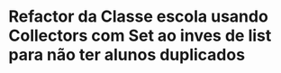 # Refactor da Classe escola usando Collectors com Set ao inves de list para não ter alunos duplicados